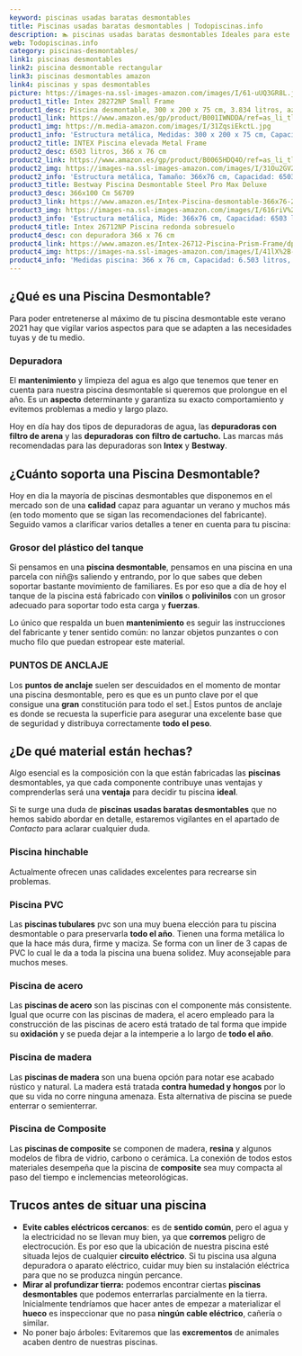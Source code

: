 ```yaml
---
keyword: piscinas usadas baratas desmontables
title: Piscinas usadas baratas desmontables | Todopiscinas.info
description: 🏊 piscinas usadas baratas desmontables Ideales para este verano 2021. Aquí puedes comprar piscinas usadas baratas desmontables y comparar con otras similares. No dejes escapar piscinas usadas baratas desmontables a un precio realmente tentador.
web: Todopiscinas.info
category: piscinas-desmontables/
link1: piscinas desmontables
link2: piscina desmontable rectangular
link3: piscinas desmontables amazon
link4: piscinas y spas desmontables
picture: https://images-na.ssl-images-amazon.com/images/I/61-uUQ3GR8L.jpg
product1_title: Intex 28272NP Small Frame
product1_desc: Piscina desmontable, 300 x 200 x 75 cm, 3.834 litros, azul
product1_link: https://www.amazon.es/gp/product/B001IWNDDA/ref=as_li_tl?ie=UTF8&camp=3638&creative=24630&creativeASIN=B001IWNDDA&linkCode=as2&tag=todopiscinas0e-21&linkId=25b9d647487c889cb6ef56ed63f50ca1
product1_img: https://m.media-amazon.com/images/I/31ZqsiEkctL.jpg
product1_info: 'Estructura metálica, Medidas: 300 x 200 x 75 cm, Capacidad: 3.834 litros, Para 6 personas (+ 6 años), Fácil montaje, Forma rectangular'
product2_title: INTEX Piscina elevada Metal Frame
product2_desc: 6503 litros, 366 x 76 cm
product2_link: https://www.amazon.es/gp/product/B0065HDQ4O/ref=as_li_tl?ie=UTF8&camp=3638&creative=24630&creativeASIN=B0065HDQ4O&linkCode=as2&tag=todopiscinas0e-21&linkId=ed2430e3ba564d3527ee103df33ed7b3
product2_img: https://images-na.ssl-images-amazon.com/images/I/31Ou2GV2SAL.jpg
product2_info: 'Estructura metálica, Tamaño: 366x76 cm, Capacidad: 6503 litros, Forma circular, De 4 a 7 personas (+6 años)'
product3_title: Bestway Piscina Desmontable Steel Pro Max Deluxe
product3_desc: 366x100 Cm 56709
product3_link: https://www.amazon.es/Intex-Piscina-desmontable-366x76-28210NP/dp/B0065HDQ4O?__mk_es_ES=%C3%85M%C3%85%C5%BD%C3%95%C3%91&crid=25UQGV9HG2INI&dchild=1&keywords=piscinas+desmontables&qid=1615854176&sprefix=piscinas+dem%2Caps%2C201&sr=8-5&linkCode=ll1&tag=todopiscinas0e-21&linkId=34f200977c6cbaab1f3f4d9ac0e64755&language=es_ES&ref_=as_li_ss_tl
product3_img: https://images-na.ssl-images-amazon.com/images/I/616riV%2BiY3L.jpg
product3_info: 'Estructura metálica, Mide: 366x76 cm, Capacidad: 6503 litros, De 4 a 7 personas mayores de 6 años, Forma circular, Tecnología Super-Tough'
product4_title: Intex 26712NP Piscina redonda sobresuelo
product4_desc: con depuradora 366 x 76 cm
product4_link: https://www.amazon.es/Intex-26712-Piscina-Prism-Frame/dp/B07FB823GL?__mk_es_ES=%C3%85M%C3%85%C5%BD%C3%95%C3%91&dchild=1&keywords=piscinas+desmontables+con+depuradora&qid=1615936418&sr=8-5&linkCode=ll1&tag=todopiscinas0e-21&linkId=d98699de7830cd471766fa1daa36de34&language=es_ES&ref_=as_li_ss_tl
product4_img: https://images-na.ssl-images-amazon.com/images/I/41lX%2B-YpibL.jpg
product4_info: 'Medidas piscina: 366 x 76 cm, Capacidad: 6.503 litros, Incluye depuradora de cartucha A, Lona resistente triple capa'
---
```


## ¿Qué es una Piscina Desmontable?



Para poder entretenerse al máximo de tu piscina desmontable este verano 2021 hay que vigilar varios aspectos para que se adapten a las necesidades tuyas y de tu medio.


### Depuradora

El **mantenimiento** y limpieza del agua es algo que tenemos que tener en cuenta para nuestra piscina desmontable si queremos que prolongue en el año. Es un **aspecto** determinante y garantiza su exacto comportamiento y evitemos problemas a medio y largo plazo.

Hoy en día hay dos tipos de depuradoras de agua, las **depuradoras con filtro de arena** y  las **depuradoras** **con filtro de cartucho.** Las marcas más recomendadas para las depuradoras son **Intex** y **Bestway**.


## ¿Cuánto soporta una Piscina Desmontable?

Hoy en dia la mayoría de piscinas desmontables que disponemos en el mercado son de una **calidad** capaz para aguantar un verano y muchos más (en todo momento que se sigan las recomendaciones del fabricante). Seguido vamos a clarificar varios detalles a tener en cuenta para tu piscina:


### Grosor del plástico del tanque

Si pensamos en una **piscina desmontable**, pensamos en una piscina en una parcela con niñ@s saliendo y entrando, por lo que sabes que deben soportar bastante movimiento de familiares. Es por eso que a día de hoy el tanque de la piscina está fabricado con **vinilos** o **polivinilos** con un grosor adecuado para soportar todo esta carga y **fuerzas**.

Lo único que respalda un	 buen **mantenimiento** es seguir las instrucciones del fabricante y tener sentido común: no lanzar objetos punzantes o con mucho filo que puedan estropear este material.


### PUNTOS DE ANCLAJE

Los **puntos de anclaje** suelen ser descuidados en el momento de montar una piscina desmontable, pero  es que es un punto clave por el que consigue una **gran** constitución para todo el set.| Estos puntos de anclaje es donde se recuesta la superficie para asegurar una excelente base que de seguridad y distribuya correctamente **todo el peso**.


## ¿De qué material están hechas?

Algo esencial es la composición con la que están fabricadas las **piscinas** desmontables, ya que cada componente contribuye unas ventajas y comprenderlas  será una **ventaja** para decidir tu piscina **ideal**.

Si te surge una duda de **piscinas usadas baratas desmontables** que no hemos sabido abordar en detalle, estaremos vigilantes en el apartado de _Contacto_ para aclarar cualquier duda.


### Piscina hinchable

 Actualmente ofrecen unas calidades excelentes para recrearse sin problemas.


### Piscina  PVC

Las **piscinas tubulares** pvc son una muy buena elección para tu piscina desmontable o para preservarla **todo el año**. Tienen una forma metálica lo que la hace más dura, firme y maciza. Se forma con un liner de 3 capas de PVC lo cual le da a toda la piscina una buena solidez. Muy aconsejable para muchos meses.


### Piscina de acero

Las **piscinas de acero** son las piscinas con el componente más consistente. Igual que ocurre con las piscinas de madera, el acero empleado para la construcción de las piscinas de acero está tratado de tal forma que impide su **oxidación** y se pueda dejar a la intemperie a lo largo de **todo el año**.


### Piscina de madera

Las **piscinas de madera** son una buena opción para notar ese acabado rústico y natural. La madera está tratada **contra humedad y hongos** por lo que su vida no corre ninguna amenaza. Esta alternativa de piscina se puede enterrar o semienterrar.


### Piscina de Composite

Las **piscinas de composite** se componen de madera, **resina** y algunos modelos de fibra de vidrio, carbono o cerámica. La conexión de todos estos materiales desempeña que la piscina de **composite** sea muy compacta al paso del tiempo e inclemencias meteorológicas.

<external-banner></external-banner>


<stats-list :link1=link1 :link2=link2 :link3=link3 :link4=link4 :category=category></stats-list>


## Trucos antes de situar una piscina



*   **Evite cables eléctricos cercanos**: es de **sentido común**, pero el agua y la electricidad no se llevan muy bien, ya que **corremos** peligro de electrocución. Es por eso que la ubicación de nuestra piscina esté situada lejos de cualquier **circuito eléctrico**. Si tu piscina usa alguna depuradora o aparato eléctrico, cuidar muy bien su instalación eléctrica para que no se produzca ningún percance.
*   **Mirar al profundizar tierra:** podemos encontrar ciertas **piscinas desmontables** que podemos enterrarlas parcialmente en la tierra. Inicialmente tendríamos que hacer antes de empezar a materializar el **hueco** es inspeccionar que no pasa **ningún cable eléctrico**, cañería o similar.
*   No poner bajo árboles: Evitaremos que las **excrementos** de animales acaben dentro de nuestras piscinas.

<brand-panel :title=product1_title :desc=product1_desc :img=product1_img :link=product1_link></brand-panel>